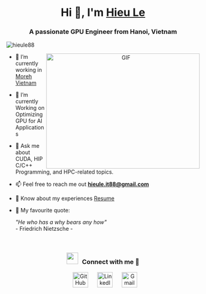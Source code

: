 <h1 align="center">Hi 👋, I'm <a href="https://www.linkedin.com/in/hieu-le-dinh-481a871b9/" target="_blank">
Hieu Le</a></h1>
<h3 align="center">A passionate GPU Engineer from Hanoi, Vietnam</h3>

<p align="left"> <img src="https://komarev.com/ghpvc/?username=hieule88&label=Profile%20views&color=0e75b6&style=flat" alt="hieule88" /> </p>

<a target="_blank" align="center">
  <img align="right" top="500" height="300" width="400" alt="GIF" src="https://camo.githubusercontent.com/7de37139d0b4c1ce40865e799b446c0e963a3dd8fb68d239707237c40604fa3d/68747470733a2f2f63646e2e6472696262626c652e636f6d2f75736572732f3733303730332f73637265656e73686f74732f363538313234332f6176656e746f2e676966">
</a>

- 🔭 I’m currently working in <a href="https://moreh.io/" target="_blank">Moreh Vietnam</a>

- 🌱 I’m currently Working on Optimizing GPU for AI Applications

- 💬 Ask me about CUDA, HIP C/C++ Programming, and HPC-related topics.
  
- 📫 Feel free to reach me out **hieule.it88@gmail.com**

- 📄 Know about my experiences <a href="https://www.dropbox.com/scl/fi/oq6opfy2vapolb51e10zq/LeDinhHieu-CV.pdf?rlkey=6hnf3p9qe3o7j7xvj5fvfqhfx&dl=0" target="_blank">Resume</a>

- 💬 My favourite quote: 
	<div>
        <i>"He who has a why bears any how"</i>
        <br/>
        - Friedrich Nietzsche -
    	</div>
<br/>

<h3 align="center" > <img src="https://media.giphy.com/media/iY8CRBdQXODJSCERIr/giphy.gif" width="30" height="30" style="margin-right: 10px;">Connect with me 🤝 </h3>

<p align="center">


<div align="center"  class="icons-social" style="margin-left: 10px;">
        <a href="https://github.com/hieule88" target="_blank"><img src="https://upload.wikimedia.org/wikipedia/commons/thumb/a/ae/Github-desktop-logo-symbol.svg/2048px-Github-desktop-logo-symbol.svg.png" alt="GitHub" style="width: 40px; margin: 0 10px;"></a>
	<a href="https://www.linkedin.com/in/hieu-le-dinh-481a871b9/" target="_blank"><img src="https://i0.wp.com/gmlconsult.com/wp-content/uploads/2021/10/Illustration-of-Linkedin-icon-on-transparent-background-PNG.png?ssl=1" alt="LinkedIn" style="width: 40px; margin: 0 10px;"></a>
	<a href="mailto:hieule.it88@gmail" target="_blank"><img src="https://static.vecteezy.com/system/resources/previews/016/716/465/original/gmail-icon-free-png.png" alt="Gmail" style="width: 40px; margin: 0 10px;"></a>
</div>

</p>

